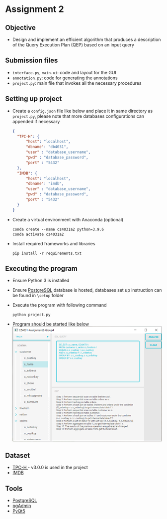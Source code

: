 # Assignment 2

## Objective
* Design and implement an efficient algorithm that produces a description of the Query Execution Plan (QEP) based on an input query



## Submission files

* `interface.py`, `main.ui`: code and layout for the GUI
* `annotation.py`: code for generating the annotations
* `project.py`: main file that invokes all the necessary procedures 



## Setting up project

* Create a `config.json` file  like below and place it in same directory as `project.py`, please note that more databases configurations can appended if necessary 

  ```json
  {
  	"TPC-H": {
  		"host": "localhost",
  		"dbname": "db4031",
  		"user" : "database_username",
  		"pwd" : "database_password",
  		"port" : "5432"
  	},
  	"IMDB": {
  		"host": "localhost",
  		"dbname": "imdb",
  		"user" : "database_username",
  		"pwd" : "database_password",
  		"port" : "5432"
  	}
  }
  ```

* Create a virtual environment with Anaconda (optional)
  ```shell
  conda create --name cz4031a2 python=3.9.6
  conda activate cz4031a2
  ```
  
* Install required frameworks and libraries
  ```shell
  pip install -r requirements.txt
  ```



## Executing the program

* Ensure Python 3 is installed

* Ensure [PostgreSQL][2] database is hosted, databases set up instruction can be found in `\setup` folder

* Execute the program with following command

  ```shell
  python project.py
  ```
  
* Program should be started like below
  <img src="setup/pictures/demo.png"/>



## Dataset

* [TPC-H ][1] - v3.0.0 is used in the project
* [IMDB][2]



## Tools

* [PostgreSQL][3]
* [pgAdmin][4]
* [PyQt5][5]




[1]:http://www.tpc.org/tpc_documents_current_versions/current_specifications5.asp
[2]:https://www.imdb.com/interfaces/
[3]:https://www.postgresql.org/
[4]:https://www.pgadmin.org/
[5]: https://riverbankcomputing.com/software/pyqt/intro
[6]:https://www.qt.io/qt-for-python
[7]:https://doc.qt.io/qt-5/qtdesigner-manual.html
